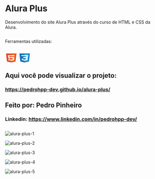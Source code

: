 # Alura Plus
 Desenvolvimento do site Alura Plus através do curso de HTML e CSS da Alura.
 
 ##
 Ferramentas utilizadas:
<div style="display: inline_block"><br>
  <img align="center" alt="Pedro-HTML" height="30" width="40" src="https://raw.githubusercontent.com/devicons/devicon/master/icons/html5/html5-original.svg" target="_blank">
  <img align="center" alt="Pedro-CSS" height="30" width="40" src="https://raw.githubusercontent.com/devicons/devicon/master/icons/css3/css3-original.svg" target="_blank">
</div>

## Aqui você pode visualizar o projeto:

### https://pedrohpp-dev.github.io/alura-plus/

## Feito por: Pedro Pinheiro

### Linkedin: https://www.linkedin.com/in/pedrohpp-dev/

 ##
 
 ![alura-plus-1](https://user-images.githubusercontent.com/103059153/220233163-edc2c18a-464d-467a-bf83-5babb0c210be.png)
 
 ![alura-plus-2](https://user-images.githubusercontent.com/103059153/220234013-314791c4-f148-42bc-aabf-76a18fd32495.png)
 
 ![alura-plus-3](https://user-images.githubusercontent.com/103059153/220234017-93c8fe83-93ab-4582-bef4-97eca6683ae7.png)
 
 ![alura-plus-4](https://user-images.githubusercontent.com/103059153/220234020-9e141298-bc66-4c2d-806a-b250faa2cff4.png)

 ![alura-plus-5](https://user-images.githubusercontent.com/103059153/220234011-c05c0917-d724-4842-a549-a4ab79929a74.png)

